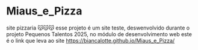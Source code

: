 # Miaus_e_Pizza
site pizzaria 😽😽😽
esse projeto é um site teste, deswenvolvido durante o projeto Pequenos Talentos 2025, no módulo de desenvolvimento web
este é o link que leva ao site https://biancalotte.github.io/Miaus_e_Pizza/
